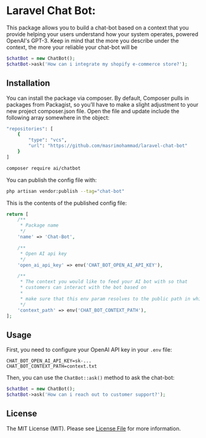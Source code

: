 # Laravel Chat Bot:
This package allows you to build a chat-bot based on a context that you provide helping your users understand how your system operates, powered OpenAI's GPT-3.
Keep in mind that the more you describe under the context, the more your reliable your chat-bot will be

```php
$chatBot = new ChatBot();
$chatBot->ask('How can i integrate my shopify e-commerce store?');
```

## Installation

You can install the package via composer.
By default, Composer pulls in packages from Packagist, so you’ll have to make a slight adjustment to your new project composer.json file.
Open the file and update include the following array somewhere in the object:

```bash
"repositories": [
    {
        "type": "vcs",
        "url": "https://github.com/masrimohammad/laravel-chat-bot"
    }
]
```

```bash
composer require ai/chatbot
```

You can publish the config file with:

```bash
php artisan vendor:publish --tag="chat-bot"
```

This is the contents of the published config file:

```php
return [
    /**
     * Package name
     */
    'name' => 'Chat-Bot',

    /**
     * Open AI api key
     */
    'open_ai_api_key' => env('CHAT_BOT_OPEN_AI_API_KEY'),

    /**
     * The context you would like to feed your AI bot with so that
     * customers can interact with the bot based on
     *
     * make sure that this env param resolves to the public path in which you host the context file as a txt file 
     */
    'context_path' => env('CHAT_BOT_CONTEXT_PATH'),
];
```

## Usage

First, you need to configure your OpenAI API key in your `.env` file:

```dotenv
CHAT_BOT_OPEN_AI_API_KEY=sk-...
CHAT_BOT_CONTEXT_PATH=context.txt
```

Then, you can use the `ChatBot::ask()` method to ask the chat-bot:

```php
$chatBot = new ChatBot();
$chatBot->ask('How can i reach out to customer support?');
```

## License

The MIT License (MIT). Please see [License File](LICENSE) for more information.

